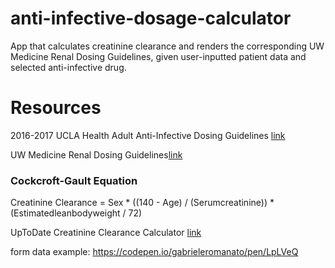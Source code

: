 # anti-infective-dosage-calculator
App that calculates creatinine clearance and renders the corresponding UW Medicine Renal Dosing Guidelines, given user-inputted patient data and selected anti-infective drug.

# Resources
2016-2017 UCLA Health Adult Anti-Infective Dosing Guidelines [link](https://asp.mednet.ucla.edu/files/view/UCLAAdultDosingCard.pdf)

UW Medicine Renal Dosing Guidelines[link](https://occam.uwmedicine.org/antibiotic-reference-kit/uw-medicine-renal-dosing-guidelines/)

### Cockcroft-Gault Equation
Creatinine Clearance = Sex * ((140 - Age) / (Serumcreatinine)) * (Estimatedleanbodyweight / 72)

UpToDate Creatinine Clearance Calculator [link](https://www-uptodate-com.offcampus.lib.washington.edu/contents/calculator-creatinine-clearance-estimate-by-cockcroft-gault-equation-in-adults-and-older-adolescents-age-18-years?search=creatinine%20clearance%20calculator&source=search_result&selectedTitle=1~150&usage_type=default&display_rank=1)

form data example: https://codepen.io/gabrieleromanato/pen/LpLVeQ
